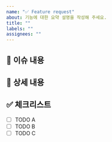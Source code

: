 ```yaml
---
name: "✅ Feature request"
about: 기능에 대한 요약 설명을 작성해 주세요.
title: ""
labels: ""
assignees: ""
---
```


## 📄 이슈 내용

<!--- 기능에 대한 요약 설명을 작성해 주세요. -->

## 📝 상세 내용

<!--- 기능 추가와 관련된 상세 내용을 작성해 주세요. -->

## ✅ 체크리스트

- [ ] TODO A
- [ ] TODO B
- [ ] TODO C
